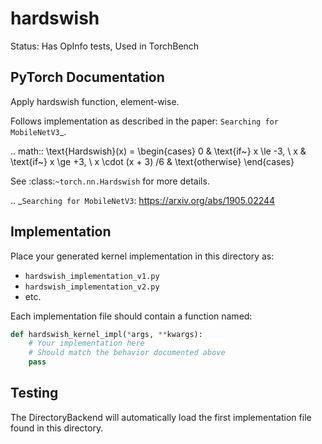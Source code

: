 # hardswish

Status: Has OpInfo tests, Used in TorchBench

## PyTorch Documentation

Apply hardswish function, element-wise.

Follows implementation as described in the paper:
`Searching for MobileNetV3`_.

.. math::
    \text{Hardswish}(x) = \begin{cases}
        0 & \text{if~} x \le -3, \\
        x & \text{if~} x \ge +3, \\
        x \cdot (x + 3) /6 & \text{otherwise}
    \end{cases}

See :class:`~torch.nn.Hardswish` for more details.

.. _`Searching for MobileNetV3`:
    https://arxiv.org/abs/1905.02244

## Implementation

Place your generated kernel implementation in this directory as:
- `hardswish_implementation_v1.py`
- `hardswish_implementation_v2.py`
- etc.

Each implementation file should contain a function named:
```python
def hardswish_kernel_impl(*args, **kwargs):
    # Your implementation here
    # Should match the behavior documented above
    pass
```

## Testing

The DirectoryBackend will automatically load the first implementation file found in this directory.

